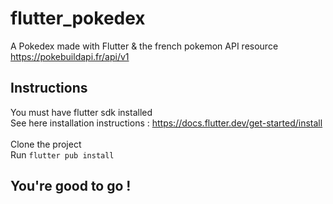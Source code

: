 # flutter_pokedex

A Pokedex made with Flutter & the french pokemon API resource https://pokebuildapi.fr/api/v1

## Instructions
You must have flutter sdk installed \
See here installation instructions : https://docs.flutter.dev/get-started/install \
\
Clone the project \
Run `flutter pub install`

## You're good to go !
